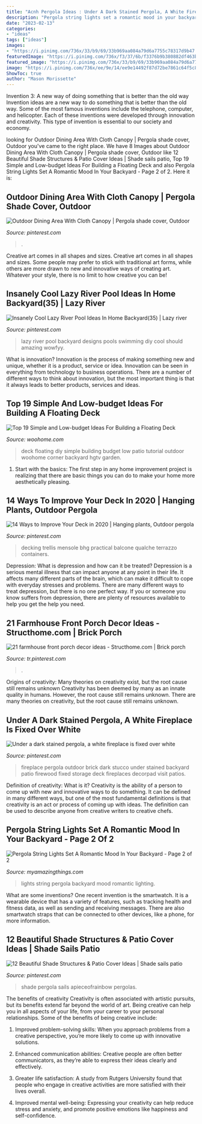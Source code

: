 ```yaml
---
title: "Acnh Pergola Ideas : Under A Dark Stained Pergola, A White Fireplace Is Fixed Over White"
description: "Pergola string lights set a romantic mood in your backyard"
date: "2023-02-13"
categories:
- "ideas"
tags: ["ideas"]
images:
- "https://i.pinimg.com/736x/33/b9/69/33b969aa084a79d6a7755c78317d9b47.jpg"
featuredImage: "https://i.pinimg.com/736x/f3/37/6b/f3376b9b380882df463b064b3d9c301a.jpg"
featured_image: "https://i.pinimg.com/736x/33/b9/69/33b969aa084a79d6a7755c78317d9b47.jpg"
image: "https://i.pinimg.com/736x/ee/9e/14/ee9e14492f87d72be7861c64f5c8847e.jpg"
ShowToc: true
author: "Mason Morissette"
---
```



Invention 3: A new way of doing something that is better than the old way
Invention ideas are a new way to do something that is better than the old way. Some of the most famous inventions include the telephone, computer, and helicopter. Each of these inventions were developed through innovation and creativity. This type of invention is essential to our society and economy.

	

		
looking for Outdoor Dining Area With Cloth Canopy | Pergola shade cover, Outdoor you've came to the right place. We have 8 Images about Outdoor Dining Area With Cloth Canopy | Pergola shade cover, Outdoor like 12 Beautiful Shade Structures &amp; Patio Cover Ideas | Shade sails patio, Top 19 Simple and Low-budget Ideas For Building a Floating Deck and also Pergola String Lights Set A Romantic Mood In Your Backyard - Page 2 of 2. Here it is:
		
    
## Outdoor Dining Area With Cloth Canopy | Pergola Shade Cover, Outdoor

<img loading=lazy src="https://i.pinimg.com/736x/6e/61/b5/6e61b5c5928882d1248f484719f51be2--pergola-shade-deck-shade.jpg" onerror="this.onerror=null;this.src='https://tse2.mm.bing.net/th?id=OIP.wwf3Xwrd-k0Sof19QrJGpQHaJ4&amp;pid=15.1';" alt="Outdoor Dining Area With Cloth Canopy | Pergola shade cover, Outdoor">

_Source: pinterest.com_

>. 

	

Creative art comes in all shapes and sizes.
Creative art comes in all shapes and sizes. Some people may prefer to stick with traditional art forms, while others are more drawn to new and innovative ways of creating art. Whatever your style, there is no limit to how creative you can be!

    
## Insanely Cool Lazy River Pool Ideas In Home Backyard(35) | Lazy River

<img loading=lazy src="https://i.pinimg.com/736x/eb/f8/e3/ebf8e392fc1ead9e053ebf3d10ac1f52.jpg" onerror="this.onerror=null;this.src='https://tse4.mm.bing.net/th?id=OIP.3GXSHmVKEA8ETkTKhUb79wHaJ4&amp;pid=15.1';" alt="Insanely Cool Lazy River Pool Ideas In Home Backyard(35) | Lazy river">

_Source: pinterest.com_

>lazy river pool backyard designs pools swimming diy cool should amazing wowfyy. 

	

What is innovation?
Innovation is the process of making something new and unique, whether it is a product, service or idea. Innovation can be seen in everything from technology to business operations. There are a number of different ways to think about innovation, but the most important thing is that it always leads to better products, services and ideas.

    
## Top 19 Simple And Low-budget Ideas For Building A Floating Deck

<img loading=lazy src="http://www.woohome.com/wp-content/uploads/2016/04/DIY-Floating-Deck-Woohome-13.jpg" onerror="this.onerror=null;this.src='https://tse2.mm.bing.net/th?id=OIP.QXCKHfwfbtqoNlMmpC79dwHaO0&amp;pid=15.1';" alt="Top 19 Simple and Low-budget Ideas For Building a Floating Deck">

_Source: woohome.com_

>deck floating diy simple building budget low patio tutorial outdoor woohome corner backyard hgtv garden. 

	

1. Start with the basics: The first step in any home improvement project is realizing that there are basic things you can do to make your home more aesthetically pleasing.

    
## 14 Ways To Improve Your Deck In 2020 | Hanging Plants, Outdoor Pergola

<img loading=lazy src="https://i.pinimg.com/736x/ee/9e/14/ee9e14492f87d72be7861c64f5c8847e.jpg" onerror="this.onerror=null;this.src='https://tse4.mm.bing.net/th?id=OIP.0XtUf49y4W_azM2qOC784QHaJ3&amp;pid=15.1';" alt="14 Ways to Improve Your Deck in 2020 | Hanging plants, Outdoor pergola">

_Source: pinterest.com_

>decking trellis mensole bhg practical balcone qualche terrazzo containers. 

	

Depression: What is depression and how can it be treated?
Depression is a serious mental illness that can impact anyone at any point in their life. It affects many different parts of the brain, which can make it difficult to cope with everyday stresses and problems. There are many different ways to treat depression, but there is no one perfect way. If you or someone you know suffers from depression, there are plenty of resources available to help you get the help you need.

    
## 21 Farmhouse Front Porch Decor Ideas - Structhome.com | Brick Porch

<img loading=lazy src="https://i.pinimg.com/736x/f3/37/6b/f3376b9b380882df463b064b3d9c301a.jpg" onerror="this.onerror=null;this.src='https://tse4.mm.bing.net/th?id=OIP.wVQVH6poJolK9UgLATLEeQHaK9&amp;pid=15.1';" alt="21 farmhouse front porch decor ideas - Structhome.com | Brick porch">

_Source: tr.pinterest.com_

>. 

	

Origins of creativity: Many theories on creativity exist, but the root cause still remains unknown
Creativity has been deemed by many as an innate quality in humans. However, the root cause still remains unknown. There are many theories on creativity, but the root cause still remains unknown.

    
## Under A Dark Stained Pergola, A White Fireplace Is Fixed Over White

<img loading=lazy src="https://i.pinimg.com/736x/33/b9/69/33b969aa084a79d6a7755c78317d9b47.jpg" onerror="this.onerror=null;this.src='https://tse4.mm.bing.net/th?id=OIP.PXqXk_jfNhWk30yPhPphBAAAAA&amp;pid=15.1';" alt="Under a dark stained pergola, a white fireplace is fixed over white">

_Source: pinterest.com_

>fireplace pergola outdoor brick dark stucco under stained backyard patio firewood fixed storage deck fireplaces decorpad visit patios. 

	

Definition of creativity: What is it?
Creativity is the ability of a person to come up with new and innovative ways to do something. It can be defined in many different ways, but one of the most fundamental definitions is that creativity is an act or process of coming up with ideas. The definition can be used to describe anyone from creative writers to creative chefs.

    
## Pergola String Lights Set A Romantic Mood In Your Backyard - Page 2 Of 2

<img loading=lazy src="http://myamazingthings.com/wp-content/uploads/2017/05/pergola-lighting-ideas-string-lights-1024x683.jpg" onerror="this.onerror=null;this.src='https://tse3.mm.bing.net/th?id=OIP.ILYdwJdlByyX6w5comvouQHaE8&amp;pid=15.1';" alt="Pergola String Lights Set A Romantic Mood In Your Backyard - Page 2 of 2">

_Source: myamazingthings.com_

>lights string pergola backyard mood romantic lighting. 

	

What are some inventions?
One recent invention is the smartwatch. It is a wearable device that has a variety of features, such as tracking health and fitness data, as well as sending and receiving messages. There are also smartwatch straps that can be connected to other devices, like a phone, for more information.

    
## 12 Beautiful Shade Structures &amp; Patio Cover Ideas | Shade Sails Patio

<img loading=lazy src="https://i.pinimg.com/736x/89/26/18/89261871aff46fc82008d2a06a4ed210.jpg" onerror="this.onerror=null;this.src='https://tse3.mm.bing.net/th?id=OIP.tcf4YQMVArz1Y4E24WqDRgHaKX&amp;pid=15.1';" alt="12 Beautiful Shade Structures &amp; Patio Cover Ideas | Shade sails patio">

_Source: pinterest.com_

>shade pergola sails apieceofrainbow pergolas. 

	

The benefits of creativity
Creativity is often associated with artistic pursuits, but its benefits extend far beyond the world of art. Being creative can help you in all aspects of your life, from your career to your personal relationships.
Some of the benefits of being creative include:

1. Improved problem-solving skills: When you approach problems from a creative perspective, you’re more likely to come up with innovative solutions.

2. Enhanced communication abilities: Creative people are often better communicators, as they’re able to express their ideas clearly and effectively.

3. Greater life satisfaction: A study from Rutgers University found that people who engage in creative activities are more satisfied with their lives overall.

4. Improved mental well-being: Expressing your creativity can help reduce stress and anxiety, and promote positive emotions like happiness and self-confidence.

